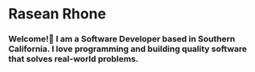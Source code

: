 # Rasean Rhone

### Welcome!👋 I am a Software Developer based in Southern California. I love programming and building quality software that solves real-world problems.

